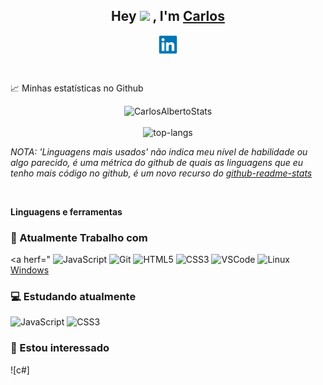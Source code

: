 <h2 align="center">Hey <img src="https://media.giphy.com/media/hvRJCLFzcasrR4ia7z/giphy.gif" width="25px"> , I'm <a href="https://www.linkedin.com/in/carlos-silva-27774420b/">Carlos</a></h2>
<p align="center">
  <a href="https://www.linkedin.com/in/carlos-silva-27774420b/">
    <img align="center" alt="Carlos-Linkedin" height="30" width"40" src="https://raw.githubusercontent.com/devicons/devicon/master/icons/linkedin/linkedin-original.svg" style-"max-width:100%;">
  </a> 
</p>

 <br>

📈  Minhas estatísticas no Github <br />
<p align="center">
  <img src="https://github-readme-stats.vercel.app/api?username=CarlosAlberto5297&theme=dark&show_icons=true" alt="CarlosAlbertoStats" />  
  <br />
  <br />
  <img src="https://github-readme-stats.vercel.app/api/top-langs/?username=CarlosAlberto5297&layout=compact&theme=dark" alt="top-langs" />
</p>

*NOTA: 'Linguagens  mais usados' não indica meu nível de habilidade ou algo parecido, é uma métrica do github de quais as linguagens que  eu tenho mais código no github, é um novo recurso do [github-readme-stats](https://github.com/anuraghazra/github-readme-stats)*

<br>

**Linguagens e ferramentas**


### 💼 Atualmente Trabalho com
<a herf="
![JavaScript](https://img.shields.io/badge/-JavaScript-F7B93E?style=flat-square&logo=javascript&logoColor=fff)
![Git](https://img.shields.io/badge/-Git-F05032?style=flat-square&logo=git&logoColor=white)
![HTML5](https://img.shields.io/badge/-HTML5-E34F26?style=flat-square&logo=html5&logoColor=white)
![CSS3](https://img.shields.io/badge/-CSS3-549FDE?style=flat-square&logo=css3&logoColor=white)
![VSCode](https://img.shields.io/badge/-VSCode-0085D1?style=flat-square&logo=visual-studio-code&logoColor=white)
![Linux](https://img.shields.io/badge/-Linux-16C60C?style=flat-square&logo=linux&logoColor=white)
[Windows](https://img.shields.io/badge/-Windows-00ADEF?style=flat-square&logo=windows&logoColor=white)

### 💻 Estudando atualmente
![JavaScript](https://img.shields.io/badge/-JavaScript-F7B93E?style=flat-square&logo=javascript&logoColor=fff)
![CSS3](https://img.shields.io/badge/-CSS3-549FDE?style=flat-square&logo=css3&logoColor=white)


### 👀 Estou interessado
![c#]

